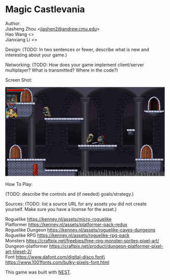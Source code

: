 # Magic Castlevania

Author:\
Jiasheng Zhou \<jiashen2@andrew.cmu.edu\>\
Hao Wang \<\>\
Jianxiang Li \<\>


Design: (TODO: In two sentences or fewer, describe what is new and interesting about your game.)

Networking: (TODO: How does your game implement client/server multiplayer? What is transmitted? Where in the code?)

Screen Shot:

![Screen Shot](screenshot.png)

How To Play:

(TODO: describe the controls and (if needed) goals/strategy.)

Sources: (TODO: list a source URL for any assets you did not create yourself. Make sure you have a license for the asset.)

Roguelike https://kenney.nl/assets/micro-roguelike \
Platformer https://kenney.nl/assets/platformer-pack-redux \
Roguelike Dungeon https://kenney.nl/assets/roguelike-caves-dungeons \
Roguelike RPG https://kenney.nl/assets/roguelike-rpg-pack \
Monsters https://craftpix.net/freebies/free-rpg-monster-sprites-pixel-art/ \
Dungeon-platformer https://craftpix.net/product/dungeon-platformer-pixel-art-tileset-2/ \
Font https://www.dafont.com/digital-disco.font\
https://www.1001fonts.com/bulky-pixels-font.html

This game was built with [NEST](NEST.md).

